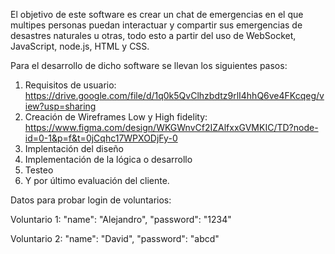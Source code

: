 El objetivo de este software es crear un chat de emergencias en el que multipes personas puedan interactuar y compartir sus emergencias de desastres naturales u otras,
todo esto a partir del uso de WebSocket, JavaScript, node.js, HTML y CSS.

Para el desarrollo de dicho software se llevan los siguientes pasos:
1. Requisitos de usuario: https://drive.google.com/file/d/1q0k5QvClhzbdtz9rlI4hhQ6ve4FKcqeg/view?usp=sharing 
2. Creación de Wireframes Low y High fidelity: https://www.figma.com/design/WKGWnvCf2IZAlfxxGVMKIC/TD?node-id=0-1&p=f&t=0jCqhc17WPXODjFy-0
3. Implentación del diseño
4. Implementación de la lógica o desarrollo
5. Testeo
6. Y por último evaluación del cliente.

Datos para probar login de voluntarios:

Voluntario 1:
"name": "Alejandro",
"password": "1234"

Voluntario 2:
"name": "David",
"password": "abcd"
